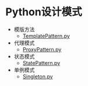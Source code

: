 # Python设计模式

- 模版方法
    - [TemplatePattern.py](.TemplatePattern.py)
- 代理模式
    - [ProxyPattern.py](.ProxyPattern.py)
- 状态模式
    - [StatePattern.py](.StatePattern.py)
- 单例模式
    - [Singleton.py](.Singleton.py)